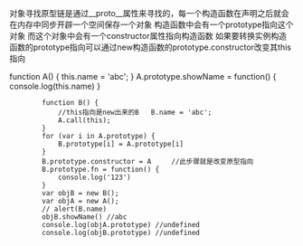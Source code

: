 对象寻找原型链是通过__proto__属性来寻找的，每一个构造函数在声明之后就会在内存中同步开辟一个空间保存一个对象
构造函数中会有一个prototype指向这个对象 而这个对象中会有一个constructor属性指向构造函数
如果要转换实例构造函数的prototype指向可以通过new构造函数的prototype.constructor改变其this指向

function A() {
				this.name = 'abc';
			}
			A.prototype.showName = function() {
				console.log(this.name)
			}

			function B() {
				//this指向是new出来的B   B.name = 'abc';
				A.call(this);
			}
			for (var i in A.prototype) {
				B.prototype[i] = A.prototype[i]
			}
			B.prototype.constructor = A		//此步骤就是改变原型指向
			B.prototype.fn = function() {
				console.log('123')
			}
			var objB = new B();
			var objA = new A();
			// alert(B.name)
			objB.showName()	//abc
			console.log(objA.prototype)	//undefined
			console.log(objB.prototype) //undefined